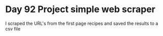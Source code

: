 # Day 92 Project simple web scraper 

I scraped the URL's from the first page recipes and saved the results to a csv file

